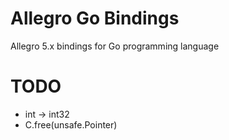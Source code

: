 Allegro Go Bindings
===================

Allegro 5.x bindings for Go programming language

TODO
====
* int -> int32
* C.free(unsafe.Pointer)
